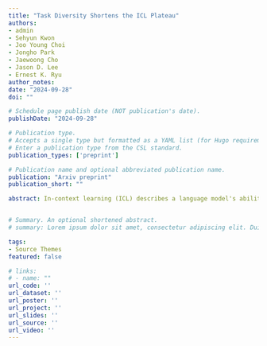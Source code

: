 ```yaml
---
title: "Task Diversity Shortens the ICL Plateau"
authors:
- admin
- Sehyun Kwon
- Joo Young Choi
- Jongho Park
- Jaewoong Cho
- Jason D. Lee
- Ernest K. Ryu
author_notes:
date: "2024-09-28"
doi: ""

# Schedule page publish date (NOT publication's date).
publishDate: "2024-09-28"

# Publication type.
# Accepts a single type but formatted as a YAML list (for Hugo requirements).
# Enter a publication type from the CSL standard.
publication_types: ['preprint']

# Publication name and optional abbreviated publication name.
publication: "Arxiv preprint"
publication_short: ""

abstract: In-context learning (ICL) describes a language model's ability to generate outputs based on a set of input demonstrations and a subsequent query. To understand this remarkable capability, researchers have studied simplified, stylized models. These studies have consistently observed long loss plateaus, during which models exhibit minimal improvement, followed by a sudden, rapid surge of learning. In this work, we reveal that training on multiple diverse ICL tasks simultaneously shortens the loss plateaus, making each task easier to learn. This finding is surprising as it contradicts the natural intuition that the combined complexity of multiple ICL tasks would lengthen the learning process, not shorten it. Our result suggests that the recent success in large-scale training of language models may be attributed not only to the richness of the data at scale but also to the easier optimization (training) induced by the diversity of natural language training data.


# Summary. An optional shortened abstract.
# summary: Lorem ipsum dolor sit amet, consectetur adipiscing elit. Duis posuere tellus ac convallis placerat. Proin tincidunt magna sed ex sollicitudin condimentum.

tags:
- Source Themes
featured: false

# links:
# - name: ""
url_code: ''
url_dataset: ''
url_poster: ''
url_project: ''
url_slides: ''
url_source: ''
url_video: ''
---
```

